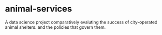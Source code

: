 # animal-services
A data science project comparatively evaluting the success of city-operated animal shelters. and the policies that govern them.
